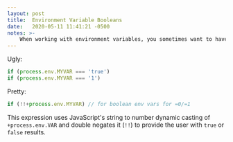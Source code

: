 ```yaml
---
layout: post
title:  Environment Variable Booleans
date:   2020-05-11 11:41:21 -0500
notes: >-
    When working with environment variables, you sometimes want to have boolean flags. The problem is, envvars are inherintly strings. The better way when working with boolean environment variables is by using 1 or 0 instead.
---
```


Ugly:
```javascript
if (process.env.MYVAR === 'true')
if (process.env.MYVAR === '1')
```

Pretty:
```javascript
if (!!+process.env.MYVAR) // for boolean env vars for =0/=1
```

 This expression uses JavaScript's string to number dynamic casting of `+process.env.VAR` and double negates it (`!!`) to provide the user with `true` or `false` results.
